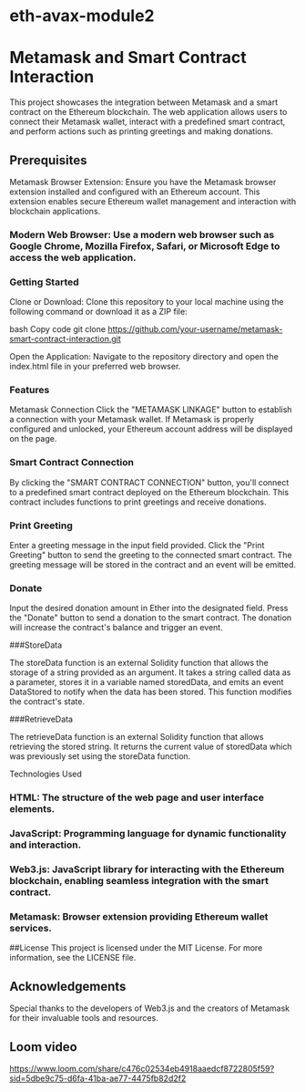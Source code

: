 # eth-avax-module2
# Metamask and Smart Contract Interaction
This project showcases the integration between Metamask and a smart contract on the Ethereum blockchain. The web application allows users to connect their Metamask wallet, interact with a predefined smart contract, and perform actions such as printing greetings and making donations.

## Prerequisites
Metamask Browser Extension: Ensure you have the Metamask browser extension installed and configured with an Ethereum account. This extension enables secure Ethereum wallet management and interaction with blockchain applications.

### Modern Web Browser: Use a modern web browser such as Google Chrome, Mozilla Firefox, Safari, or Microsoft Edge to access the web application.

### Getting Started
Clone or Download: Clone this repository to your local machine using the following command or download it as a ZIP file:

bash
Copy code
git clone https://github.com/your-username/metamask-smart-contract-interaction.git

Open the Application: Navigate to the repository directory and open the index.html file in your preferred web browser.

### Features
Metamask Connection
Click the "METAMASK LINKAGE" button to establish a connection with your Metamask wallet. If Metamask is properly configured and unlocked, your Ethereum account address will be displayed on the page.

### Smart Contract Connection
By clicking the "SMART CONTRACT CONNECTION" button, you'll connect to a predefined smart contract deployed on the Ethereum blockchain. This contract includes functions to print greetings and receive donations.

### Print Greeting
Enter a greeting message in the input field provided.
Click the "Print Greeting" button to send the greeting to the connected smart contract.
The greeting message will be stored in the contract and an event will be emitted.
### Donate
Input the desired donation amount in Ether into the designated field.
Press the "Donate" button to send a donation to the smart contract.
The donation will increase the contract's balance and trigger an event.

###StoreData

The storeData function is an external Solidity function that allows the storage of a string provided as an argument. It takes a string called data as a parameter, stores it in a variable named storedData, and emits an event DataStored to notify when the data has been stored. This function modifies the contract's state.

###RetrieveData

The retrieveData function is an external Solidity function that allows retrieving the stored string. It returns the current value of storedData which was previously set using the storeData function.

Technologies Used
### HTML: The structure of the web page and user interface elements.
### JavaScript: Programming language for dynamic functionality and interaction.
### Web3.js: JavaScript library for interacting with the Ethereum blockchain, enabling seamless integration with the smart contract.
### Metamask: Browser extension providing Ethereum wallet services.
##License
This project is licensed under the MIT License. For more information, see the LICENSE file.

## Acknowledgements
Special thanks to the developers of Web3.js and the creators of Metamask for their invaluable tools and resources.
## Loom video 
https://www.loom.com/share/c476c02534eb4918aaedcf8722805f59?sid=5dbe9c75-d6fa-41ba-ae77-4475fb82d2f2

